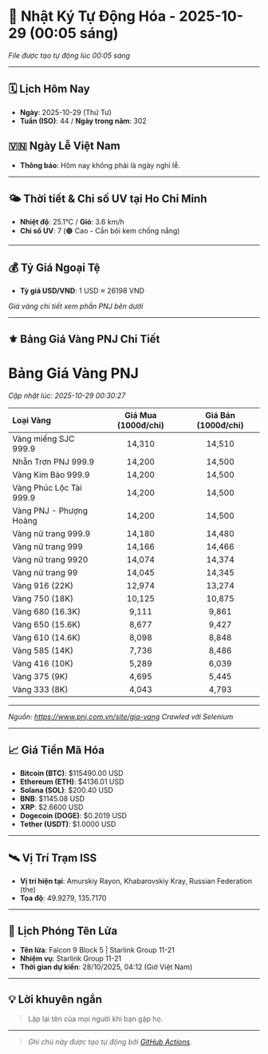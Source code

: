 # 🚀 Nhật Ký Tự Động Hóa - 2025-10-29 (00:05 sáng)

*File được tạo tự động lúc 00:05 sáng*

---
<!-- CALENDAR-MODULE -->
## 🗓️ Lịch Hôm Nay
- **Ngày**: 2025-10-29 (Thứ Tư)
- **Tuần (ISO)**: 44 / **Ngày trong năm**: 302

<!-- HOLIDAY-MODULE -->
## 🇻🇳 Ngày Lễ Việt Nam
- **Thông báo**: Hôm nay không phải là ngày nghỉ lễ.

---
<!-- WEATHER-UV-MODULE -->
## 🌤️ Thời tiết & Chỉ số UV tại Ho Chi Minh
- **Nhiệt độ**: 25.1°C / **Gió**: 3.6 km/h
- **Chỉ số UV**: 7 (🟠 Cao - Cần bôi kem chống nắng)

---
<!-- FINANCE-MODULE -->
## 💰 Tỷ Giá Ngoại Tệ
- **Tỷ giá USD/VND**: 1 USD ≈ 26198 VND

*Giá vàng chi tiết xem phần PNJ bên dưới*

---
<!-- PNJ-GOLD-MODULE -->
## ⚜️ Bảng Giá Vàng PNJ Chi Tiết

# Bảng Giá Vàng PNJ
*Cập nhật lúc: 2025-10-29 00:30:27*

| Loại Vàng | Giá Mua (1000đ/chỉ) | Giá Bán (1000đ/chỉ) |
|:---|:---:|:---:|
| Vàng miếng SJC 999.9 | 14,310 | 14,510 |
| Nhẫn Trơn PNJ 999.9 | 14,200 | 14,500 |
| Vàng Kim Bảo 999.9 | 14,200 | 14,500 |
| Vàng Phúc Lộc Tài 999.9 | 14,200 | 14,500 |
| Vàng PNJ - Phượng Hoàng | 14,200 | 14,500 |
| Vàng nữ trang 999.9 | 14,180 | 14,480 |
| Vàng nữ trang 999 | 14,166 | 14,466 |
| Vàng nữ trang 9920 | 14,074 | 14,374 |
| Vàng nữ trang 99 | 14,045 | 14,345 |
| Vàng 916 (22K) | 12,974 | 13,274 |
| Vàng 750 (18K) | 10,125 | 10,875 |
| Vàng 680 (16.3K) | 9,111 | 9,861 |
| Vàng 650 (15.6K) | 8,677 | 9,427 |
| Vàng 610 (14.6K) | 8,098 | 8,848 |
| Vàng 585 (14K) | 7,736 | 8,486 |
| Vàng 416 (10K) | 5,289 | 6,039 |
| Vàng 375 (9K) | 4,695 | 5,445 |
| Vàng 333 (8K) | 4,043 | 4,793 |

---
*Nguồn: https://www.pnj.com.vn/site/gia-vang*
*Crawled với Selenium*

---
<!-- CRYPTO-MODULE -->
## 📈 Giá Tiền Mã Hóa
- **Bitcoin (BTC)**: $115490.00 USD
- **Ethereum (ETH)**: $4136.01 USD
- **Solana (SOL)**: $200.40 USD
- **BNB**: $1145.08 USD
- **XRP**: $2.6600 USD
- **Dogecoin (DOGE)**: $0.2019 USD
- **Tether (USDT)**: $1.0000 USD

---
<!-- ISS-MODULE -->
## 🛰️ Vị Trí Trạm ISS
- **Vị trí hiện tại**: Amurskiy Rayon, Khabarovskiy Kray, Russian Federation (the)
- **Tọa độ**: 49.9279, 135.7170

---
<!-- LAUNCH-MODULE -->
## 🚀 Lịch Phóng Tên Lửa
- **Tên lửa**: Falcon 9 Block 5 | Starlink Group 11-21
- **Nhiệm vụ**: Starlink Group 11-21
- **Thời gian dự kiến**: 28/10/2025, 04:12 (Giờ Việt Nam)

---
<!-- ADVICE-MODULE -->
## 💡 Lời khuyên ngắn
> Lặp lại tên của mọi người khi bạn gặp họ.

---
<!-- FOOTER-MODULE -->
> *Ghi chú này được tạo tự động bởi [GitHub Actions](https://github.com/features/actions).*
